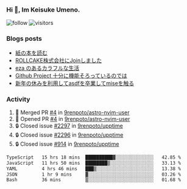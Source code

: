 ### Hi 👋, Im Keisuke Umeno.

<!--
**9renpoto/9renpoto** is a ✨ _special_ ✨ repository because its `README.md` (this file) appears on your GitHub profile.

Here are some ideas to get you started:

- 🔭 I’m currently working on ...
- 🌱 I’m currently learning ...
- 👯 I’m looking to collaborate on ...
- 🤔 I’m looking for help with ...
- 💬 Ask me about ...
- 📫 How to reach me: ...
- 😄 Pronouns: ...
- ⚡ Fun fact: ...
-->

![follow](https://img.shields.io/github/followers/9renpoto?label=Follow&style=social)
![visitors](https://komarev.com/ghpvc/?username=9renpoto&label=Profile%20views&color=0e75b6&style=flat)

### Blogs posts

<!-- BLOG-POST-LIST:START -->
- [紙の本を読む](https://9renpoto.win/entry/2024/02/25/reading-papar-book)
- [ROLLCAKE株式会社にJoinしました](https://9renpoto.win/entry/2024/02/11/join)
- [eza のあるカラフルな生活](https://9renpoto.win/entry/2024/02/01/eza)
- [Github Project 十分に機能そろっているのでは](https://9renpoto.win/entry/2024/01/14/gh-projects)
- [新年の休みを利用してasdfを卒業してmiseを触る](https://9renpoto.win/entry/2024/01/07/mise)
<!-- BLOG-POST-LIST:END -->

### Activity

<!--START_SECTION:activity-->
1. 🎉 Merged PR [#4](https://github.com/9renpoto/astro-nvim-user/pull/4) in [9renpoto/astro-nvim-user](https://github.com/9renpoto/astro-nvim-user)
2. 💪 Opened PR [#4](https://github.com/9renpoto/astro-nvim-user/pull/4) in [9renpoto/astro-nvim-user](https://github.com/9renpoto/astro-nvim-user)
3. 🔒 Closed issue [#2297](https://github.com/9renpoto/upptime/issues/2297) in [9renpoto/upptime](https://github.com/9renpoto/upptime)
4. 🔒 Closed issue [#2296](https://github.com/9renpoto/upptime/issues/2296) in [9renpoto/upptime](https://github.com/9renpoto/upptime)
5. 🔒 Closed issue [#914](https://github.com/9renpoto/upptime/issues/914) in [9renpoto/upptime](https://github.com/9renpoto/upptime)
<!--END_SECTION:activity-->

<!--START_SECTION:waka-->

```txt
TypeScript   15 hrs 18 mins  ██████████▓░░░░░░░░░░░░░░   42.85 %
JavaScript   11 hrs 50 mins  ████████▒░░░░░░░░░░░░░░░░   33.13 %
YAML         4 hrs 46 mins   ███▒░░░░░░░░░░░░░░░░░░░░░   13.38 %
JSON         1 hr 9 mins     ▓░░░░░░░░░░░░░░░░░░░░░░░░   03.26 %
Bash         36 mins         ▒░░░░░░░░░░░░░░░░░░░░░░░░   01.68 %
```

<!--END_SECTION:waka-->

